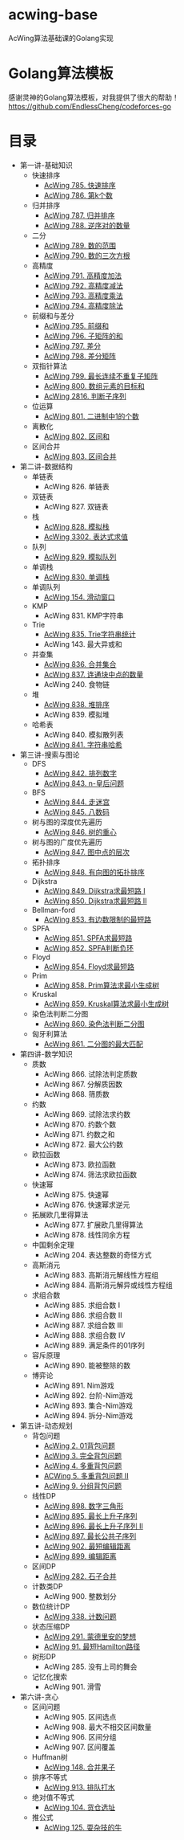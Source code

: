# acwing-base
AcWing算法基础课的Golang实现

# Golang算法模板
感谢灵神的Golang算法模板，对我提供了很大的帮助！   
https://github.com/EndlessCheng/codeforces-go

# 目录
- 第一讲-基础知识
  - 快速排序
    - [AcWing 785. 快速排序](./chapter1/acwing785.go)
    - [AcWing 786. 第k个数](./chapter1/acwing786.go)
  - 归并排序
    - [AcWing 787. 归并排序](./chapter1/acwing787.go)
    - [AcWing 788. 逆序对的数量](./chapter1/acwing788.go)
  - 二分
    - [AcWing 789. 数的范围](./chapter1/acwing789.go)
    - [AcWing 790. 数的三次方根](./chapter1/acwing790.go)
  - 高精度
    - [AcWing 791. 高精度加法](./chapter1/acwing791.go)
    - [AcWing 792. 高精度减法](./chapter1/acwing792.go)
    - [AcWing 793. 高精度乘法](./chapter1/acwing793.go)
    - [AcWing 794. 高精度除法](./chapter1/acwing794.go)
  - 前缀和与差分
    - [AcWing 795. 前缀和](./chapter1/acwing795.go)
    - [AcWing 796. 子矩阵的和](./chapter1/acwing796.go)
    - [AcWing 797. 差分](./chapter1/acwing797.go)
    - [AcWing 798. 差分矩阵](./chapter1/acwing798.go)
  - 双指针算法
    - [AcWing 799. 最长连续不重复子矩阵](./chapter1/acwing799.go)
    - [AcWing 800. 数组元素的目标和](./chapter1/acwing800.go)
    - [AcWing 2816. 判断子序列](./chapter1/acwing2816.go)
  - 位运算
    - [AcWing 801. 二进制中1的个数](./chapter1/acwing801.go)
  - 离散化
    - [AcWing 802. 区间和](./chapter1/acwing802.go)
  - 区间合并
    - [AcWing 803. 区间合并](./chapter1/acwing803.go)
- 第二讲-数据结构
  - 单链表
    - AcWing 826. 单链表
  - 双链表
    - AcWing 827. 双链表
  - 栈
    - [AcWing 828. 模拟栈](./chapter2/acwing828.go)
    - [AcWing 3302. 表达式求值](./chapter2/acwing3302.go)
  - 队列
    - [AcWing 829. 模拟队列](./chapter2/acwing829.go)
  - 单调栈
    - [AcWing 830. 单调栈](./chapter2/acwing830.go)
  - 单调队列
    - [AcWing 154. 滑动窗口](./chapter2/acwing154.go)
  - KMP
    - AcWing 831. KMP字符串
  - Trie
    - [AcWing 835. Trie字符串统计](./chapter2/acwing835.go)
    - AcWing 143. 最大异或和
  - 并查集
    - [AcWing 836. 合并集合](./chapter2/acwing836.go)
    - [AcWing 837. 连通块中点的数量](./chapter2/acwing837.go)
    - AcWing 240. 食物链
  - 堆
    - [AcWing 838. 堆排序](./chapter2/acwing838.go)
    - AcWing 839. 模拟堆
  - 哈希表
    - AcWing 840. 模拟散列表
    - [AcWing 841. 字符串哈希](./chapter2/acwing841.go)
- 第三讲-搜索与图论
  - DFS
    - [AcWing 842. 排列数字](./chapter3/acwing842.go)
    - [AcWing 843. n-皇后问题](./chapter3/acwing843.go)
  - BFS
    - [AcWing 844. 走迷宫](./chapter3/acwing844.go)
    - [AcWing 845. 八数码](./chapter3/acwing845.go)
  - 树与图的深度优先遍历
    - [AcWing 846. 树的重心](./chapter3/acwing846.go)
  - 树与图的广度优先遍历
    - [AcWing 847. 图中点的层次](./chapter3/acwing847.go)
  - 拓扑排序
    - [AcWing 848. 有向图的拓扑排序](./chapter3/acwing848.go)
  - Dijkstra
    - [AcWing 849. Dijkstra求最短路 I](./chapter3/acwing849.go)
    - [AcWing 850. Dijkstra求最短路 II](./chapter3/acwing850.go)
  - Bellman-ford
    - [AcWing 853. 有边数限制的最短路](./chapter3/acwing853.go)
  - SPFA
    - [AcWing 851. SPFA求最短路](./chapter3/acwing851.go)
    - [AcWing 852. SPFA判断负环](./chapter3/acwing852.go)
  - Floyd
    - [AcWing 854. Floyd求最短路](./chapter3/acwing854.go)
  - Prim
    - [AcWing 858. Prim算法求最小生成树](./chapter3/acwing858.go)
  - Kruskal
    - [AcWing 859. Kruskal算法求最小生成树](./chapter3/acwing859.go)
  - 染色法判断二分图
    - [AcWing 860. 染色法判断二分图](./chapter3/acwing860.go)
  - 匈牙利算法
    - [AcWing 861. 二分图的最大匹配](./chapter3/acwing861.go)
- 第四讲-数学知识
  - 质数
    - AcWing 866. 试除法判定质数
    - AcWing 867. 分解质因数
    - AcWing 868. 筛质数
  - 约数
    - AcWing 869. 试除法求约数
    - AcWing 870. 约数个数
    - AcWing 871. 约数之和
    - AcWing 872. 最大公约数
  - 欧拉函数
    - AcWing 873. 欧拉函数
    - AcWing 874. 筛法求欧拉函数
  - 快速幂
    - AcWing 875. 快速幂
    - AcWing 876. 快速幂求逆元
  - 拓展欧几里得算法
    - AcWing 877. 扩展欧几里得算法
    - AcWing 878. 线性同余方程
  - 中国剩余定理
    - AcWing 204. 表达整数的奇怪方式
  - 高斯消元
    - AcWing 883. 高斯消元解线性方程组
    - AcWing 884. 高斯消元解异或线性方程组
  - 求组合数
    - AcWing 885. 求组合数 I
    - AcWing 886. 求组合数 II
    - AcWing 887. 求组合数 III
    - AcWing 888. 求组合数 IV
    - AcWing 889. 满足条件的01序列
  - 容斥原理
    - AcWing 890. 能被整除的数
  - 博弈论
    - AcWing 891. Nim游戏
    - AcWing 892. 台阶-Nim游戏
    - AcWing 893. 集合-Nim游戏
    - AcWing 894. 拆分-Nim游戏
- 第五讲-动态规划
  - 背包问题
    - [AcWing 2. 01背包问题](./chapter5/acwing2.go)
    - [AcWing 3. 完全背包问题](./chapter5/acwing3.go)
    - [AcWing 4. 多重背包问题](./chapter5/acwing4.go)
    - [ACWing 5. 多重背包问题 II](./chapter5/acwing5.go)
    - [AcWing 9. 分组背包问题](./chapter5/acwing9.go)
  - 线性DP
    - [AcWing 898. 数字三角形](./chapter5/acwing898.go)
    - [AcWing 895. 最长上升子序列](./chapter5/acwing895.go)
    - [AcWing 896. 最长上升子序列 II](./chapter5/acwing896.go)
    - [AcWing 897. 最长公共子序列](./chapter5/acwing897.go)
    - [AcWing 902. 最短编辑距离](./chapter5/acwing902.go)
    - [AcWing 899. 编辑距离](./chapter5/acwing899.go)
  - 区间DP
    - [AcWing 282. 石子合并](./chapter5/acwing282.go)
  - 计数类DP
    - AcWing 900. 整数划分
  - 数位统计DP
    - [AcWing 338. 计数问题](./chapter5/acwing338.go)
  - 状态压缩DP
    - [AcWing 291. 蒙德里安的梦想](./chapter5/acwing291.go)
    - [AcWing 91. 最短Hamilton路径](./chapter5/acwing91.go)
  - 树形DP
    - AcWing 285. 没有上司的舞会
  - 记忆化搜索
    - AcWing 901. 滑雪
- 第六讲-贪心
  - 区间问题
    - AcWing 905. 区间选点
    - AcWing 908. 最大不相交区间数量
    - AcWing 906. 区间分组
    - AcWing 907. 区间覆盖
  - Huffman树
    - [AcWing 148. 合并果子](./chapter6/acwing148.go)
  - 排序不等式
    - [AcWing 913. 排队打水](./chapter6/acwing913.go)
  - 绝对值不等式
    - [AcWing 104. 货仓选址](./chapter6/./acwing104.go)
  - 推公式
    - [AcWing 125. 耍杂技的牛](./chapter6/acwing125.go)